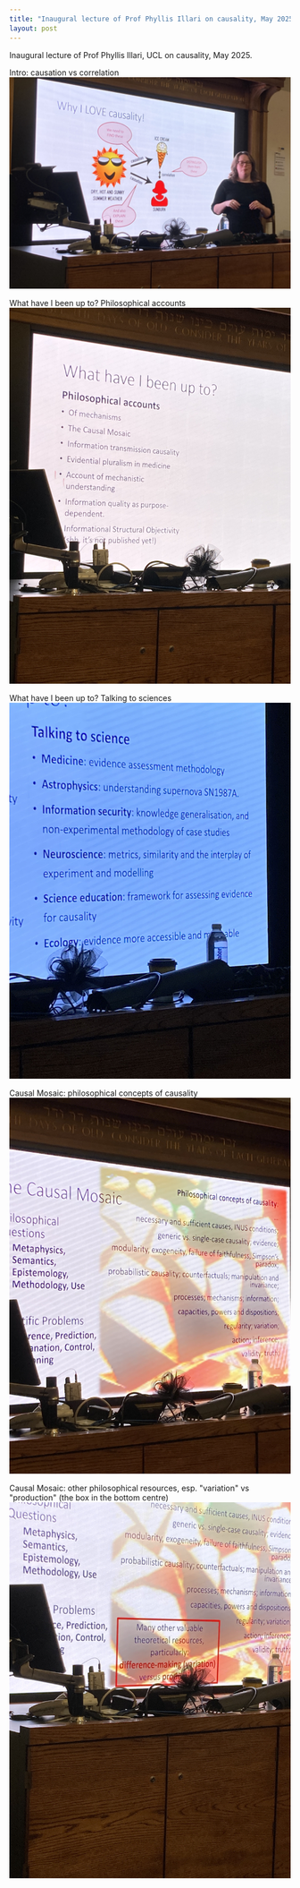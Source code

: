 ```yaml
---
title: "Inaugural lecture of Prof Phyllis Illari on causality, May 2025"
layout: post
---
```


Inaugural lecture of Prof Phyllis Illari, UCL on causality, May 2025.

Intro: causation vs correlation
![intro: causation vs correlation](/assets/2025-05-Phyllis-Illari/intro.jpeg)

What have I been up to? Philosophical accounts
![theoretical activity](/assets/2025-05-Phyllis-Illari/activity_theory.jpeg)

What have I been up to? Talking to sciences
![practical activity](/assets/2025-05-Phyllis-Illari/activity_practice.jpeg)

Causal Mosaic: philosophical concepts of causality
![causal mosaic: philosophical concepts of causality](/assets/2025-05-Phyllis-Illari/causal_mosaic.jpeg)

Causal Mosaic: other philosophical resources, esp. "variation" vs "production" (the box in the bottom centre)
![causal mosaic: other philosophical resources, particularly "variation" vs "production"](/assets/2025-05-Phyllis-Illari/production_variation.jpeg)

